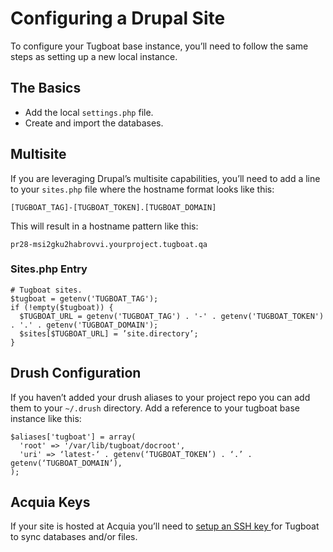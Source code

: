 # Configuring a Drupal Site
To configure your Tugboat base instance, you’ll need to follow the same steps as setting up a new local instance.

## The Basics
- Add the local `settings.php` file.
- Create and import the databases.

## Multisite
If you are leveraging Drupal’s multisite capabilities, you’ll need to add a line to your `sites.php` file where the hostname format looks like this:  

`[TUGBOAT_TAG]-[TUGBOAT_TOKEN].[TUGBOAT_DOMAIN]`

This will result in a hostname pattern like this:

`pr28-msi2gku2habrovvi.yourproject.tugboat.qa`

### Sites.php Entry
```
# Tugboat sites.
$tugboat = getenv('TUGBOAT_TAG');
if (!empty($tugboat)) {
  $TUGBOAT_URL = getenv('TUGBOAT_TAG') . '-' . getenv('TUGBOAT_TOKEN') . '.' . getenv('TUGBOAT_DOMAIN');
  $sites[$TUGBOAT_URL] = ’site.directory’;
}
```

## Drush Configuration
If you haven’t added your drush aliases to your project repo you can add them to your `~/.drush` directory.  Add a reference to your tugboat base instance like this:

```
$aliases['tugboat'] = array(
  'root' => '/var/lib/tugboat/docroot',
  'uri' => ‘latest-‘ . getenv(‘TUGBOAT_TOKEN’) . ‘.’ . getenv(‘TUGBOAT_DOMAIN’),
);
```

## Acquia Keys
If your site is hosted at Acquia you’ll need to [setup an SSH key ](acquia.md) for Tugboat to sync databases and/or files.